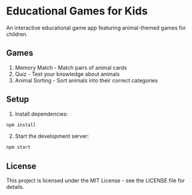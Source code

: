 # Educational Games for Kids

An interactive educational game app featuring animal-themed games for children.

## Games

1. Memory Match - Match pairs of animal cards
2. Quiz - Test your knowledge about animals
3. Animal Sorting - Sort animals into their correct categories

## Setup

1. Install dependencies:
```bash
npm install
```

2. Start the development server:
```bash
npm start
```

## License

This project is licensed under the MIT License - see the LICENSE file for details. 